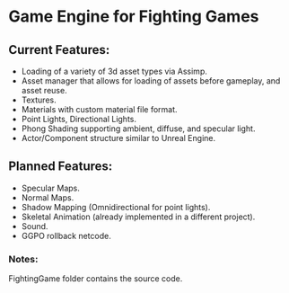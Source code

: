 # Game Engine for Fighting Games
## Current Features:
* Loading of a variety of 3d asset types via Assimp. 
* Asset manager that allows for loading of assets before gameplay, and asset reuse.
* Textures.
* Materials with custom material file format.
* Point Lights, Directional Lights.
* Phong Shading supporting ambient, diffuse, and specular light.
* Actor/Component structure similar to Unreal Engine.
## Planned Features:
* Specular Maps.
* Normal Maps.
* Shadow Mapping (Omnidirectional for point lights).
* Skeletal Animation (already implemented in a different project).
* Sound.
* GGPO rollback netcode.

### Notes:
FightingGame folder contains the source code.
